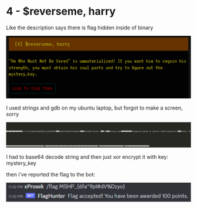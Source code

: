 # 4 - $reverseme, harry

Like the description says there is flag hidden inside of binary

![ctf](https://github.com/xProsek720/MSHP_CTF_2023_WriteUp/blob/main/media/4/1.png)

I used strings and gdb on my ubuntu laptop, but forgot to make a screen, sorry 

![ctf](https://github.com/xProsek720/MSHP_CTF_2023_WriteUp/blob/main/media/4/2.png)

I had to base64 decode string and then just xor encrypt it with key: mystery_key

then i've reported the flag to the bot:

![ctf](https://github.com/xProsek720/MSHP_CTF_2023_WriteUp/blob/main/media/4/3.png)
